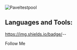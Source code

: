 
![Paveltestpool](https://user-images.githubusercontent.com/129371039/228805630-df66a9e5-0583-4d05-89f5-9e795dba69c4.png)

## Languages and Tools:

https://img.shields.io/badge/<LABEL>-<MESSAGE>-<COLOR>



Follow Me
